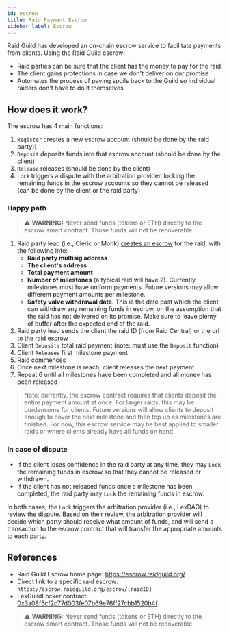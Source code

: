 ```yaml
---
id: escrow
title: Raid Payment Escrow
sidebar_label: Escrow
---
```


Raid Guild has developed an on-chain escrow service to facilitate payments from clients. Using the Raid Guild escrow:

-   Raid parties can be sure that the client has the money to pay for the raid
-   The client gains protections in case we don't deliver on our promise
-   Automates the process of paying spoils back to the Guild so individual raiders don't have to do it themselves

## How does it work?

The escrow has 4 main functions:

1. `Register` creates a new escrow account (should be done by the raid party))
2. `Deposit` deposits funds into that escrow account (should be done by the client)
3. `Release` releases (should be done by the client)
4. `Lock` triggers a dispute with the arbitration provider, locking the remaining funds in the escrow accounts so they cannot be released (can be done by the client or the raid party)

### Happy path

> :warning: **WARNING:** Never send funds (tokens or ETH) directly to the escrow smart contract. Those funds will not be recoverable.

1. Raid party lead (i.e., <span id='monk'>Cleric</span> or <span id='monk'>Monk</span>) [creates an escrow](https://escrow.raidguild.org/) for the raid, with the following info:
    - **Raid party multisig address**
    - **The client's address**
    - **Total payment amount**
    - **Number of milestones** (a typical raid will have 2). Currently, milestones must have uniform payments. Future versions may allow different payment amounts per milestone.
    - **Safety valve withdrawal date**. This is the date past which the client can withdraw any remaining funds in escrow, on the assumption that the raid has not delivered on its promise. Make sure to leave plenty of buffer after the expected end of the raid.
2. Raid party lead sends the client the raid ID (from Raid Central) or the url to the raid escrow
3. Client `Deposits` total raid payment (note: must use the `Deposit` function)
4. Client `Releases` first milestone payment
5. Raid commences
6. Once next milestone is reach, client releases the next payment
7. Repeat 6 until all milestones have been completed and all money has been released

> Note: currently, the escrow contract requires that clients deposit the entire payment amount at once. For larger raids, this may be burdensome for clients. Future versions will allow clients to deposit enough to cover the next milestone and then top up as milestones are finished. For now, this escrow service may be best applied to smaller raids or where clients already have all funds on hand.

### In case of dispute

-   If the client loses confidence in the raid party at any time, they may `Lock` the remaining funds in escrow so that they cannot be released or withdrawn.
-   If the client has not released funds once a milestone has been completed, the raid party may `Lock` the remaining funds in escrow.

In both cases, the `Lock` triggers the arbitration provider (i.e., LexDAO) to review the dispute. Based on their review, the arbitration provider will decide which party should receive what amount of funds, and will send a transaction to the escrow contract that will transfer the appropriate amounts to each party.

## References

-   Raid Guild Escrow home page: https://escrow.raidguild.org/
-   Direct link to a specific raid escrow: `https://escrow.raidguild.org/escrow/[raidID]`
-   LexGuildLocker contract: [0x3a08f5cf2c77d003fe07b69e76ff27cbb1520b4f](https://etherscan.io/address/0x3a08f5cf2c77d003fe07b69e76ff27cbb1520b4f#code)

> :warning: **WARNING:** Never send funds (tokens or ETH) directly to the escrow smart contract. Those funds will not be recoverable.
